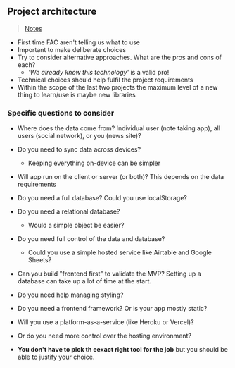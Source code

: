 ## Project architecture

> [Notes](https://fac-slides.netlify.app/slides/project-architecture/)

- First time FAC aren't telling us what to use
- Important to make deliberate choices
- Try to consider alternative approaches. What are the pros and cons of each?
  - _'We already know this technology'_ is a valid pro!
- Technical choices should help fulfil the project requirements
- Within the scope of the last two projects the maximum level of a new thing to learn/use is maybe new libraries

### Specific questions to consider

- Where does the data come from? Individual user (note taking app), all users (social network), or you (news site)?
- Do you need to sync data across devices?
  - Keeping everything on-device can be simpler
- Will app run on the client or server (or both)? This depends on the data requirements
- Do you need a full database? Could you use localStorage?
- Do you need a relational database?
  - Would a simple object be easier?
- Do you need full control of the data and database?
  - Could you use a simple hosted service like Airtable and Google Sheets?
- Can you build "frontend first" to validate the MVP? Setting up a database can take up a lot of time at the start.
- Do you need help managing styling?
- Do you need a frontend framework? Or is your app mostly static?
- Will you use a platform-as-a-service (like Heroku or Vercel)?
- Or do you need more control over the hosting environment?

- **You don't have to pick th eexact right tool for the job** but you should be able to justify your choice.

